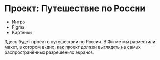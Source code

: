 # Проект: Путешествие по России
* Интро
* Figma
* Картинки

Здесь будет проект о путешествии по России.
В Фигме мы разместили макет, в котором видно, как проект должен выглядеть на самых распространённых разрешениях экранов.
